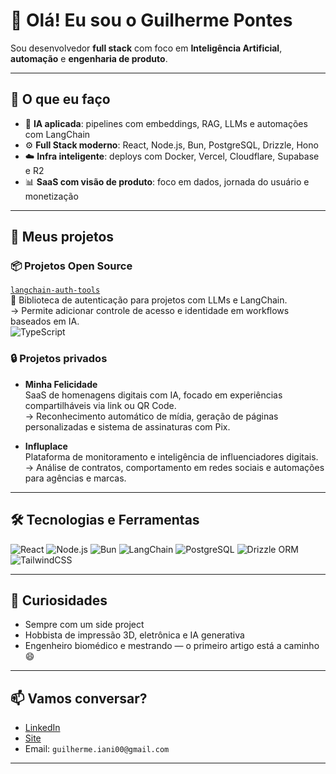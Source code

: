# 👋 Olá! Eu sou o Guilherme Pontes

Sou desenvolvedor **full stack** com foco em **Inteligência Artificial**, **automação** e **engenharia de produto**.

---

## 💼 O que eu faço

- 🧠 **IA aplicada**: pipelines com embeddings, RAG, LLMs e automações com LangChain
- ⚙️ **Full Stack moderno**: React, Node.js, Bun, PostgreSQL, Drizzle, Hono
- ☁️ **Infra inteligente**: deploys com Docker, Vercel, Cloudflare, Supabase e R2
- 📊 **SaaS com visão de produto**: foco em dados, jornada do usuário e monetização

---

## 🧪 Meus projetos

### 📦 Projetos Open Source

[`langchain-auth-tools`](https://github.com/ianig/langchain-auth-tools)  
🔐 Biblioteca de autenticação para projetos com LLMs e LangChain.  
→ Permite adicionar controle de acesso e identidade em workflows baseados em IA.  
![TypeScript](https://img.shields.io/badge/-TypeScript-3178C6?style=flat-square&logo=typescript)


### 🔒 Projetos privados

- **Minha Felicidade**  
  SaaS de homenagens digitais com IA, focado em experiências compartilháveis via link ou QR Code.  
  → Reconhecimento automático de mídia, geração de páginas personalizadas e sistema de assinaturas com Pix.

- **Influplace**  
  Plataforma de monitoramento e inteligência de influenciadores digitais.  
  → Análise de contratos, comportamento em redes sociais e automações para agências e marcas.

---

## 🛠️ Tecnologias e Ferramentas

![React](https://img.shields.io/badge/-React-61DAFB?style=flat-square&logo=react)
![Node.js](https://img.shields.io/badge/-Node.js-339933?style=flat-square&logo=node.js)
![Bun](https://img.shields.io/badge/-Bun-000000?style=flat-square&logo=bun)
![LangChain](https://img.shields.io/badge/-LangChain-blue?style=flat-square&logo=chainlink)
![PostgreSQL](https://img.shields.io/badge/-PostgreSQL-4169E1?style=flat-square&logo=postgresql)
![Drizzle ORM](https://img.shields.io/badge/-Drizzle-8E44AD?style=flat-square)
![TailwindCSS](https://img.shields.io/badge/-Tailwind-38B2AC?style=flat-square&logo=tailwind-css)

---

## 🧠 Curiosidades

- Sempre com um side project
- Hobbista de impressão 3D, eletrônica e IA generativa
- Engenheiro biomédico e mestrando — o primeiro artigo está a caminho 😄

---

## 📫 Vamos conversar?

- [LinkedIn](https://www.linkedin.com/in/guilherme-iani-pontes/)
- [Site](https://www.guilhermeiani.me/)
- Email: `guilherme.iani00@gmail.com`

---

